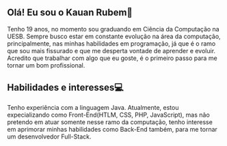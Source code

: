 ## Olá! Eu sou o Kauan Rubem👋

Tenho 19 anos, no momento sou graduando em Ciência da Computação na UESB. Sempre busco estar em constante evolução na área da computação, principalmente, nas minhas habilidades em programação, já que é o ramo que sou mais fissurado e que me desperta vontade de aprender e evoluir. Acredito que trabalhar com algo que eu goste, é o primeiro passo para me tornar um bom profissional.

## Habilidades e interesses💻
Tenho experiência com a linguagem Java. Atualmente, estou expecializando como Front-End(HTLM, CSS, PHP, JavaScript), mas não pretendo em atuar somente nesse ramo da computação, tenho interesse em aprimorar minhas habilidades como Back-End também, para me tornar um desenvolvedor Full-Stack.



